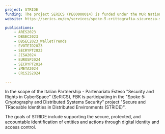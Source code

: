 ```yaml
---
project: STRIDE
funding: The project SERICS (PE00000014) is funded under the MUR National Recovery and Resilience Plan funded by the European Union --- NextGenerationEU
website: https://serics.eu/en/services/spoke-5-crittografia-sicurezza-sistemi-distribuiti/

publications:
    - ARES2023
    - DBSEC2023
    - DBSEC2023_WalletTrends
    - EVOTEID2023
    - SECRYPT2023
    - JISA2024
    - EUROSP2024
    - SECRYPT2024
    - iMETA2024
    - CRiSIS2024

---
```

In the scope of the Italian Partnership - Partenariato Esteso "Security and Rights in CyberSpace" (SeRiCS), FBK is participating in the "Spoke 5: Cryptography and Distributed Systems Security" project "Secure and TRaceable Identities in Distributed Environments (STRIDE)".

The goals of STRIDE include supporting the secure, protected, and accountable identification of entities and actions through digital identity and access control.
